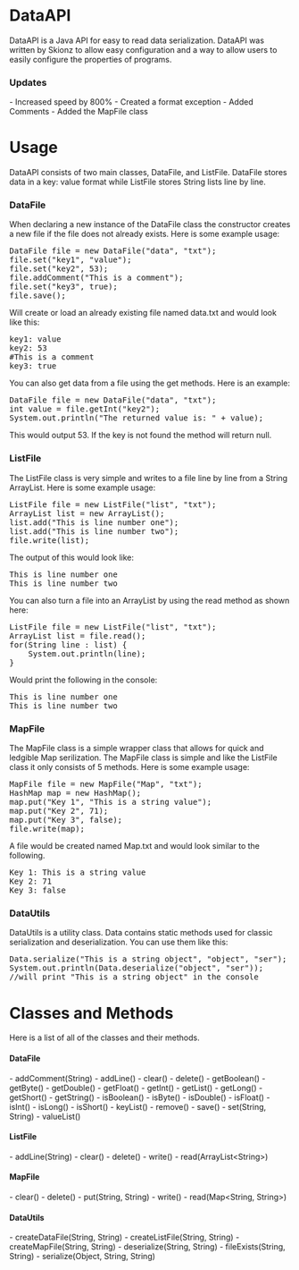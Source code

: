 DataAPI
=======
DataAPI is a Java API for easy to read data serialization. DataAPI was written by Skionz to allow easy configuration and a way to allow users to easily configure the properties of programs.

<h3>Updates</h3>
- Increased speed by 800%
- Created a format exception
- Added Comments
- Added the MapFile class

Usage
=====
DataAPI consists of two main classes, DataFile, and ListFile. DataFile stores data in a key: value format while ListFile stores String lists line by line.

<h3>DataFile</h3>
When declaring a new instance of the DataFile class the constructor creates a new file if the file does not already exists. Here is some example usage:
<br>
<pre>
DataFile file = new DataFile("data", "txt");
file.set("key1", "value");
file.set("key2", 53);
file.addComment("This is a comment");
file.set("key3", true);
file.save();
</pre>
Will create or load an already existing file named data.txt and would look like this:
<pre>
key1: value
key2: 53
#This is a comment
key3: true
</pre>

You can also get data from a file using the get methods. Here is an example:

<pre>
DataFile file = new DataFile("data", "txt");
int value = file.getInt("key2");
System.out.println("The returned value is: " + value);
</pre>

This would output 53. If the key is not found the method will return null.
<h3>ListFile</h3>
The ListFile class is very simple and writes to a file line by line from a String ArrayList. Here is some example usage:

<pre>
ListFile file = new ListFile("list", "txt");
ArrayList<String> list = new ArrayList<String>();
list.add("This is line number one");
list.add("This is line number two");
file.write(list);
</pre>

The output of this would look like:
<pre>
This is line number one
This is line number two
</pre>

You can also turn a file into an ArrayList<String> by using the read method as shown here:

<pre>
ListFile file = new ListFile("list", "txt");
ArrayList<String> list = file.read();
for(String line : list) {
    System.out.println(line);
}
</pre>

Would print the following in the console:
<pre>
This is line number one
This is line number two
</pre>

<h3>MapFile</h3>
The MapFile class is a simple wrapper class that allows for quick and ledgible Map serilization. The MapFile class is simple and like the ListFile class it only consists of 5 methods. Here is some example usage:
<pre>
MapFile file = new MapFile("Map", "txt");
HashMap<String, Object> map = new HashMap<String, Object>();
map.put("Key 1", "This is a string value");
map.put("Key 2", 71);
map.put("Key 3", false);
file.write(map);
</pre>

A file would be created named Map.txt and would look similar to the following.
<pre>
Key 1: This is a string value
Key 2: 71
Key 3: false
</pre>

<h3>DataUtils</h3>
DataUtils is a utility class. Data contains static methods used for classic serialization and deserialization. You can use them like this:

<pre>
Data.serialize("This is a string object", "object", "ser");
System.out.println(Data.deserialize("object", "ser"));
//will print "This is a string object" in the console
</pre>

Classes and Methods
====================
Here is a list of all of the classes and their methods.

<h4>DataFile</h4>
- addComment(String)
- addLine()
- clear()
- delete()
- getBoolean()
- getByte()
- getDouble()
- getFloat()
- getInt()
- getList()
- getLong()
- getShort()
- getString()
- isBoolean()
- isByte()
- isDouble()
- isFloat()
- isInt()
- isLong()
- isShort()
- keyList()
- remove()
- save()
- set(String, String)
- valueList()

<h4>ListFile</h4>
- addLine(String)
- clear()
- delete()
- write()
- read(ArrayList&lt;String&gt;)

<h4>MapFile</h4>
- clear()
- delete()
- put(String, String)
- write()
- read(Map&lt;String, String&gt;)
 
<h4>DataUtils</h4>
- createDataFile(String, String)
- createListFile(String, String)
- createMapFile(String, String)
- deserialize(String, String)
- fileExists(String, String)
- serialize(Object, String, String)